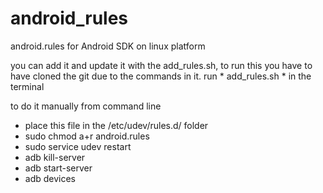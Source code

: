 # android_rules
android.rules for Android SDK on linux platform

you can add it and update it with the add_rules.sh, to run this you have to have cloned the git due to the commands in it. 
run * add_rules.sh * in the terminal

to do it manually from command line
* place this file in the /etc/udev/rules.d/ folder
* sudo chmod a+r android.rules
* sudo service udev restart
* adb kill-server
* adb start-server
* adb devices 
